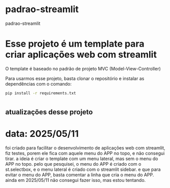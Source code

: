# padrao-streamlit
padrao-streamlit

# Esse projeto é um template para criar aplicações web com streamlit
O template é baseado no padrão de projeto MVC (Model-View-Controller)

Para usarmos esse projeto, basta clonar o repositório e instalar as dependências com o comando:
```bash
pip install -r requirements.txt
```

#
## atualizações desse projeto
# data: 2025/05/11
foi criado para facilitar o desenvolvimento de aplicações web com streamlit,
fiz testes, porem ele fica com aquele menu do APP no topo, e não consegui tirar.
a ideia é criar o template com um menu lateral, mas sem o menu do APP no topo.
pelo que pesquisei, o menu do APP é criado com o st.selectbox, e o menu lateral é criado com o streamlit sidebar.
e que para evitar o menu do APP, basta comentar a linha que cria o menu do APP.
ainda em 2025/05/11 não consegui fazer isso, mas estou tentando.